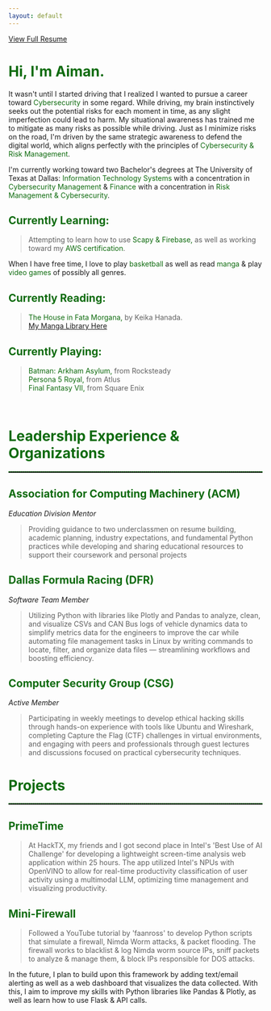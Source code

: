 ```yaml
---
layout: default
---
```

<style>
  .highlight {
    color: #0e6b0e;
</style>

<style>
  .white {
    color: #FFFFFF;
</style>

<style>
  .gray {
    color: #ABABAA;
</style>

<a href="Ahsan-Resume1.pdf" target="_blank" rel="noopener noreferrer">View Full Resume</a>

<h1>
  <span class="highlight">Hi, I'm <strong>Aiman.</strong></span> 
</h1>

<p>
  It wasn't until I started driving that I realized I wanted to pursue a career toward <span class="highlight">Cybersecurity</span> in some regard. While driving, my brain instinctively seeks out the potential risks for each moment in time, as any slight imperfection could lead to harm. My situational awareness has trained me to mitigate as many risks as possible while driving. Just as I minimize risks on the road, I'm driven by the same strategic awareness to defend the digital world, which aligns perfectly with the principles of <span class="highlight">Cybersecurity & Risk Management</span>.
</p>

<p>
  I'm currently working toward two Bachelor's degrees at The University of Texas at Dallas: <span class="highlight">Information Technology Systems </span> with a concentration in <span class="highlight">Cybersecurity Management</span> & <span class="highlight">Finance</span> with a concentration in <span class="highlight">Risk Management & Cybersecurity</span>.
</p>

<h2>
  <span class="highlight">Currently Learning:</span>
</h2>

<blockquote>
  Attempting to learn how to use <span class="highlight">Scapy & Firebase,</span> as well as working toward my <span class="highlight">AWS certification</span>.
</blockquote>

<p>
  When I have free time, I love to play <span class="highlight">basketball</span> as well as read <span class="highlight">manga</span> & play <span class="highlight">video games</span> of possibly all genres.
</p>

<h2>
  <span class="highlight">Currently Reading:</span>
</h2>

<blockquote>
  <span class="highlight">The House in Fata Morgana,</span> by Keika Hanada.<br>
    <a href="https://comick.io/user/f80ac380-2868-4981-83ba-35d38569b696/list">My Manga Library Here</a>
</blockquote>

<h2>
  <span class="highlight">Currently Playing:</span>
</h2>

<blockquote>
  <span class="highlight">Batman: Arkham Asylum,</span> from Rocksteady<br>
  <span class="highlight">Persona 5 Royal,</span> from Atlus<br>
  <span class="highlight">Final Fantasy VII,</span> from Square Enix<br>
</blockquote> 
<br>

<h1><strong><span class="highlight">Leadership Experience & Organizations</span></strong></h1>
<hr style="border: none; border-top: 2px dotted #0e6b0e; width: 100%;">
<h2><span class="highlight">Association for Computing Machinery (ACM)</span></h2>
<p><em>Education Division Mentor</em></p>
<blockquote>
  Providing guidance to two underclassmen on resume building, academic planning, industry expectations, and fundamental Python practices while developing and sharing educational resources to support their coursework and personal projects
</blockquote>

<h2><span class="highlight">Dallas Formula Racing (DFR)</span></h2>
<p><em>Software Team Member</em></p>
<blockquote>
  Utilizing Python with libraries like Plotly and Pandas to analyze, clean, and visualize CSVs and CAN Bus logs of vehicle dynamics data to simplify metrics data for the engineers to improve the car while automating file management tasks in Linux by writing commands to locate, filter, and organize data files — streamlining workflows and boosting efficiency.
</blockquote>

<h2><span class="highlight">Computer Security Group (CSG)</span></h2>
<p><em>Active Member</em></p>
<blockquote>
  Participating in weekly meetings to develop ethical hacking skills through hands-on experience with tools like Ubuntu and Wireshark, completing Capture the Flag (CTF) challenges in virtual environments, and engaging with peers and professionals through guest lectures and discussions focused on practical cybersecurity techniques.
</blockquote>

<h1><strong><span class="highlight">Projects</span></strong></h1>
<hr style="border: none; border-top: 2px dotted #0e6b0e; width: 100%;">
<h2><span class="highlight">PrimeTime</span></h2>
<blockquote>
  At HackTX, my friends and I got second place in Intel's 'Best Use of AI Challenge' for developing a lightweight screen-time analysis web application within 25 hours. The app utilized Intel's NPUs with OpenVINO to allow for real-time productivity classification of user activity using a multimodal LLM, optimizing time management and visualizing productivity.
</blockquote>

<h2><span class="highlight">Mini-Firewall</span></h2>
<blockquote>
  Followed a YouTube tutorial by 'faanross' to develop Python scripts that simulate a firewall, Nimda Worm attacks, & packet flooding. The firewall works to blacklist & log Nimda worm source IPs, sniff packets to analyze & manage them, & block IPs responsible for DOS attacks.
</blockquote>
<p>In the future, I plan to build upon this framework by adding text/email alerting as well as a web dashboard that visualizes the data collected. With this, I aim to improve my skills with Python libraries like Pandas & Plotly, as well as learn how to use Flask & API calls.</p>
